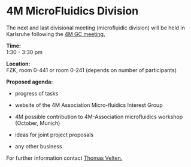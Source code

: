 # 4M MicroFluidics Division

The next and last divisional meeting (microfluidic division) will be held in Karlsruhe following the [4M GC meeting.](../event/4M-Governing-Council.html)
<!--break-->


**Time:**  
1:30 - 3:30 pm


**Location:**  
FZK, room 0-441 or room 0-241 (depends on number of participants)


**Proposed agenda:**

- progress of tasks   

- website of the 4M Association Micro-fluidics Interest Group  

- 4M possible contribution to 4M-Association microfluidics workshop (October, Munich)  

- ideas for joint project proposals  

- any other business  

For further information contact [Thomas Velten.](mailto:Thomas.Velten@ibmt.fraunhofer.de)